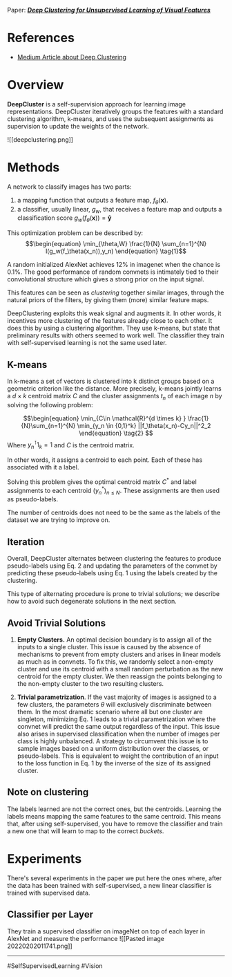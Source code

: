 Paper: [***Deep Clustering for Unsupervised Learning of Visual Features***](https://arxiv.org/pdf/1807.05520.pdf)

# References
- [Medium Article about Deep Clustering](https://sh-tsang.medium.com/review-deepcluster-deep-clustering-for-unsupervised-learning-of-visual-features-446d0abad74c)

# Overview
**DeepCluster** is a self-supervision approach for learning image representations. DeepCluster iteratively groups the features with a standard clustering algorithm, k-means, and uses the subsequent assignments as supervision to update the weights of the network.

![[deepclustering.png]]

# Methods
A network to classify images has two parts:
1. a mapping function that outputs a feature map, $f_\theta(\mathbf{x})$.
2. a classifier, usually linear, $g_w$, that receives a feature map and outputs a classification score $g_w(f_\theta(\mathbf{x}))=\mathbf{\hat{y}}$

This optimization problem can be described by:
$$\begin{equation}
\min_{\theta,W} \frac{1}{N} \sum_{n=1}^{N} l(g_w(f_\theta(x_n)),y_n)
\end{equation} \tag{1}$$


A random initialized AlexNet achieves 12% in imagenet when the chance is 0.1%.  The good performance of random convnets is intimately tied to their convolutional structure which gives a strong prior on the input signal. 


This features can be seen as *clustering* together similar images, through the natural priors of the filters, by giving them (more) similar feature maps.

DeepClustering exploits this weak signal and augments it.  In other words, it incentives more clustering of the features already close to each other. It does this by using a clustering algorithm. They use k-means, but state that preliminary results with others seemed to work well. The classifier they train with self-supervised learning is not the same used later.




## K-means
In k-means a set of vectors is clustered into k distinct groups based on a geometric criterion like the distance. More precisely, k-means jointly learns a $d \times k$ centroid matrix $C$ and the cluster assignments $t_n$ of each image $n$ by solving the following problem:

$$\begin{equation}
\min_{C\in \mathcal{R}^{d \times k} } \frac{1}{N}\sum_{n=1}^{N} \min_{y_n \in {0,1}^k} ||f_\theta(x_n)-Cy_n||^2_2
\end{equation} \tag{2}  $$
Where $y_n^\intercal 1_k = 1$ and $C$ is the centroid matrix.

In other words, it assigns a centroid to each point. Each of these has associated with it a label. 

Solving this problem gives the optimal centroid matrix $C^*$ and label assignments to each centroid $(y^*_n)_{n\leq N}$. These assignments are then used as pseudo-labels.

The number of centroids does not need to be the same as the labels of the dataset we are trying to improve on.

## Iteration
Overall, DeepCluster alternates between clustering the features to produce pseudo-labels using Eq. 2 and updating the parameters of the convnet by predicting these pseudo-labels using Eq. 1 using the labels created by the clustering.

This type of alternating procedure is prone to trivial solutions; we describe how to avoid such degenerate solutions in the next section.


## Avoid Trivial Solutions
1. **Empty Clusters.** An optimal decision boundary is to assign all of the inputs to a single cluster. This issue is caused by the absence of mechanisms to prevent from empty clusters and arises in linear models as much as in convnets. To fix this, we randomly select a non-empty cluster and use its centroid with a small random perturbation as the new centroid for the empty cluster. We then reassign the points belonging to the non-empty cluster to the two resulting clusters.

2. **Trivial parametrization**. If the vast majority of images is assigned to a few clusters, the parameters $\theta$ will exclusively discriminate between them. In the most dramatic scenario where all but one cluster are singleton, minimizing Eq. 1 leads to a trivial parametrization where the convnet will predict the same output regardless of the input. This issue also arises in supervised classification when the number of images per class is highly unbalanced. A strategy to circumvent this issue is to sample images based on a uniform distribution over the classes, or pseudo-labels. This is equivalent to weight the contribution of an input to the loss function in Eq. 1 by the inverse of the size of its assigned cluster.

## Note on clustering
The labels learned are not the correct ones, but the centroids. Learning the labels means mapping the same features to the same centroid. This means that, after using self-supervised, you have to remove the classifier and train a new one that will learn to map to the correct *buckets*.

#  Experiments
There's several experiments in the paper we put here the ones where, after the data has been trained with self-supervised, a new linear classifier is trained with supervised data.

## Classifier per Layer
They train a supervised classifier on imageNet on top of each layer in AlexNet and measure the performance
![[Pasted image 20220202011741.png]]



___
#SelfSupervisedLearning  #Vision 